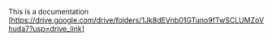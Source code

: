 This is a documentation
[https://drive.google.com/drive/folders/1Jk8dEVnb01GTuno9fTwSCLUMZoVhuda7?usp=drive_link]
